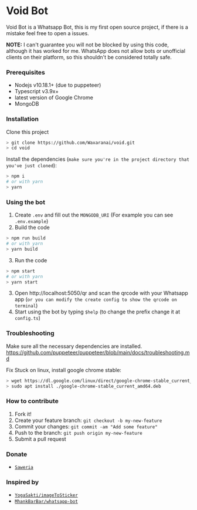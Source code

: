 # Void Bot
Void Bot is a Whatsapp Bot, this is my first open source project, if there is a mistake feel free to open a issues.

**NOTE:** I can't guarantee you will not be blocked by using this code, although it has worked for me. WhatsApp does not allow bots or unofficial clients on their platform, so this shouldn't be considered totally safe.

### Prerequisites
- Nodejs v10.18.1+ (due to puppeteer)
- Typescript v3.9x+
- latest version of Google Chrome
- MongoDB

### Installation
Clone this project

```bash
> git clone https://github.com/Waxaranai/void.git
> cd void
```

Install the dependencies (`make sure you're in the project directory that you've just cloned`):

```bash
> npm i
# or with yarn
> yarn
```
### Using the bot
1. Create `.env` and fill out the `MONGODB_URI` (For example you can see `.env.example`)
2. Build the code 
```bash
> npm run build
# or with yarn
> yarn build
```
3. Run the code
```bash
> npm start
# or with yarn
> yarn start
```
3. Open http://localhost:5050/qr and scan the qrcode with your Whatsapp app (`or you can modify the create config to show the qrcode on terminal`)
4. Start using the bot by typing `$help` (to change the prefix change it at `config.ts`)


### Troubleshooting
Make sure all the necessary dependencies are installed.
https://github.com/puppeteer/puppeteer/blob/main/docs/troubleshooting.md

Fix Stuck on linux, install google chrome stable:
```bash
> wget https://dl.google.com/linux/direct/google-chrome-stable_current_amd64.deb
> sudo apt install ./google-chrome-stable_current_amd64.deb
```

### How to contribute
1. Fork it!
2. Create your feature branch: `git checkout -b my-new-feature`
3. Commit your changes: `git commit -am "Add some feature"`
4. Push to the branch: `git push origin my-new-feature`
5. Submit a pull request

### Donate
* [`Saweria`](https://saweria.co/donate/waxaranai)

### Inspired by
* [`YogaSakti/imageToSticker`](https://github.com/YogaSakti/imageToSticker)
* [`MhankBarBar/whatsapp-bot`](https://github.com/MhankBarBar/whatsapp-bot)
